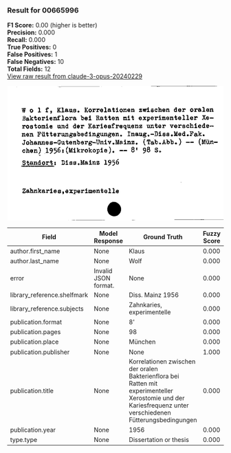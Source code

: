 ### Result for 00665996
**F1 Score:** 0.00 (higher is better)<br>**Precision:** 0.000<br>**Recall:** 0.000<br>**True Positives:** 0<br>**False Positives:** 1<br>**False Negatives:** 10<br>**Total Fields:** 12<br>[View raw result from claude-3-opus-20240229](https://github.com/RISE-UNIBAS/humanities_data_benchmark/blob/main/results/2025-09-02/T0145/request_T0145_00665996.json)

<img src="https://github.com/RISE-UNIBAS/humanities_data_benchmark/blob/main/benchmarks/zettelkatalog/images/00665996.jpg?raw=true" alt="00665996" width="600px">

| Field | Model Response | Ground Truth | Fuzzy Score | Match |
|-------|----------------|--------------|-------------|-------|
| author.first_name | None | Klaus | 0.000 | ❌ |
| author.last_name | None | Wolf | 0.000 | ❌ |
| error | Invalid JSON format. | None | 0.000 | ❌ |
| library_reference.shelfmark | None | Diss. Mainz 1956 | 0.000 | ❌ |
| library_reference.subjects | None | Zahnkaries, experimentelle | 0.000 | ❌ |
| publication.format | None | 8' | 0.000 | ❌ |
| publication.pages | None | 98 | 0.000 | ❌ |
| publication.place | None | München | 0.000 | ❌ |
| publication.publisher | None | None | 1.000 | ✅ |
| publication.title | None | Korrelationen zwischen der oralen Bakterienflora bei Ratten mit experimenteller Xerostomie und der Kariesfrequenz unter verschiedenen Fütterungsbedingungen | 0.000 | ❌ |
| publication.year | None | 1956 | 0.000 | ❌ |
| type.type | None | Dissertation or thesis | 0.000 | ❌ |
